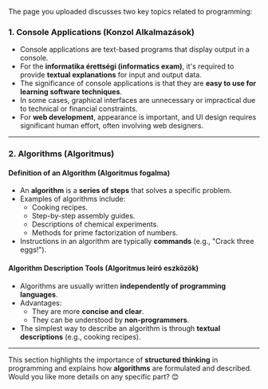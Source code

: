 The page you uploaded discusses two key topics related to programming:

### **1. Console Applications (Konzol Alkalmazások)**
- Console applications are text-based programs that display output in a console.
- For the **informatika érettségi (informatics exam)**, it's required to provide **textual explanations** for input and output data.
- The significance of console applications is that they are **easy to use for learning software techniques**.
- In some cases, graphical interfaces are unnecessary or impractical due to technical or financial constraints.
- For **web development**, appearance is important, and UI design requires significant human effort, often involving web designers.

---

### **2. Algorithms (Algoritmus)**
#### **Definition of an Algorithm (Algoritmus fogalma)**
- An **algorithm** is a **series of steps** that solves a specific problem.
- Examples of algorithms include:
  - Cooking recipes.
  - Step-by-step assembly guides.
  - Descriptions of chemical experiments.
  - Methods for prime factorization of numbers.
- Instructions in an algorithm are typically **commands** (e.g., "Crack three eggs!").

#### **Algorithm Description Tools (Algoritmus leíró eszközök)**
- Algorithms are usually written **independently of programming languages**.
- Advantages:
  - They are more **concise and clear**.
  - They can be understood by **non-programmers**.
- The simplest way to describe an algorithm is through **textual descriptions** (e.g., cooking recipes).

---

This section highlights the importance of **structured thinking** in programming and explains how **algorithms** are formulated and described. Would you like more details on any specific part? 😊